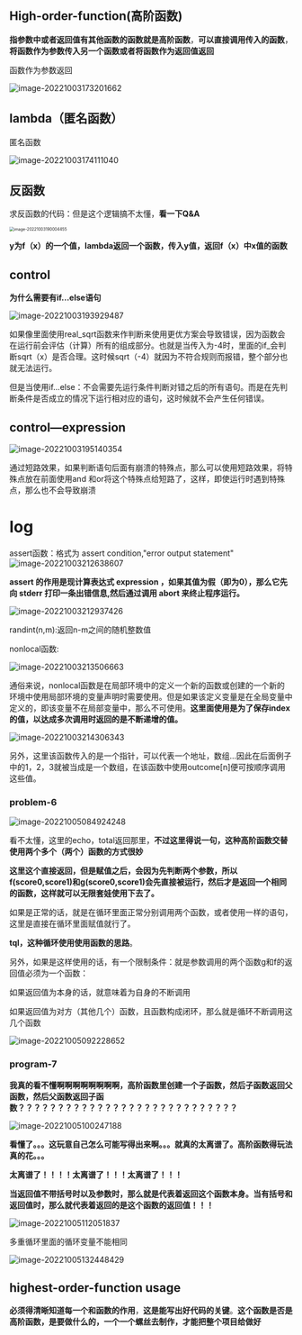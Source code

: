 ## High-order-function(高阶函数)

**指参数中或者返回值有其他函数的函数就是高阶函数**，**可以直接调用传入的函数**，**将函数作为参数传入另一个函数或者将函数作为返回值返回**



函数作为参数返回

![image-20221003173201662](C:\Users\vigor\AppData\Roaming\Typora\typora-user-images\image-20221003173201662.png)

## lambda（匿名函数）

匿名函数

![image-20221003174111040](C:\Users\vigor\AppData\Roaming\Typora\typora-user-images\image-20221003174111040.png)

## 反函数

求反函数的代码：但是这个逻辑搞不太懂，**看一下Q&A**

<img src="C:\Users\vigor\AppData\Roaming\Typora\typora-user-images\image-20221003190004455.png" alt="image-20221003190004455" style="zoom:50%;" />

**y为f（x）的一个值，lambda返回一个函数，传入y值，返回f（x）中x值的函数**

## control

**为什么需要有if...else语句**

![image-20221003193929487](C:\Users\vigor\AppData\Roaming\Typora\typora-user-images\image-20221003193929487.png)

如果像里面使用real_sqrt函数来作判断来使用更优方案会导致错误，因为函数会在运行前会评估（计算）所有的组成部分。也就是当传入为-4时，里面的if_会判断sqrt（x）是否合理。这时候sqrt（-4）就因为不符合规则而报错，整个部分也就无法运行。

但是当使用if...else：不会需要先运行条件判断对错之后的所有语句。而是在先判断条件是否成立的情况下运行相对应的语句，这时候就不会产生任何错误。

## control—expression

![image-20221003195140354](C:\Users\vigor\AppData\Roaming\Typora\typora-user-images\image-20221003195140354.png)

通过短路效果，如果判断语句后面有崩溃的特殊点，那么可以使用短路效果，将特殊点放在前面使用and 和or将这个特殊点给短路了，这样，即使运行时遇到特殊点，那么也不会导致崩溃

# log





assert函数：格式为     assert   condition,"error output statement"![image-20221003212638607](C:\Users\vigor\AppData\Roaming\Typora\typora-user-images\image-20221003212638607.png)

**assert 的作用是现计算表达式 expression ，如果其值为假（即为0），那么它先向 stderr 打印一条出错信息,然后通过调用 abort 来终止程序运行。**









![image-20221003212937426](C:\Users\vigor\AppData\Roaming\Typora\typora-user-images\image-20221003212937426.png)

randint(n,m):返回n-m之间的随机整数值



nonlocal函数:

[^]: 非局部声明变量指代的已有标识符是最近外面函数的已声明变量，但是不包括全局变量。这个是很重要的，因为绑定的默认行为是首先搜索本地命名空间。nonlocal声明的变量只对局部起作用，离开封装函数，那么该变量就无效。非局部声明不像全局声明，我们必须在封装函数前面事先声明该变量非局部声明不能与局部范围的声明冲突

![image-20221003213506663](C:\Users\vigor\AppData\Roaming\Typora\typora-user-images\image-20221003213506663.png)

通俗来说，nonlocal函数是在局部环境中的定义一个新的函数或创建的一个新的环境中使用局部环境的变量声明时需要使用。但是如果该定义变量是在全局变量中定义的，即该变量不在局部变量中，那么不可使用。**这里面使用是为了保存index的值，以达成多次调用时返回的是不断递增的值。**

 





![image-20221003214306343](C:\Users\vigor\AppData\Roaming\Typora\typora-user-images\image-20221003214306343.png)

另外，这里该函数传入的是一个指针，可以代表一个地址，数组...因此在后面例子中的1，2，3就被当成是一个数组，在该函数中使用outcome[n]便可按顺序调用这些值。





### problem-6

![image-20221005084924248](C:\Users\vigor\AppData\Roaming\Typora\typora-user-images\image-20221005084924248.png)

看不太懂，这里的echo，total返回那里，**不过这里得说一句，这种高阶函数交替使用两个多个（两个）函数的方式很妙**





**这里这个直接返回，但是赋值之后，会因为先判断两个参数，所以f(score0,score1)和g(score0,score1)会先直接被运行，然后才是返回一个相同的函数，这样就可以无限套娃使用下去了。**

如果是正常的话，就是在循环里面正常分别调用两个函数，或者使用一样的语句，这里是直接在循环里面赋值就行了。

**tql，这种循环使用使用函数的思路**。

另外，如果是这样使用的话，有一个限制条件：就是参数调用的两个函数g和f的返回值必须为一个函数：

如果返回值为本身的话，就意味着为自身的不断调用

如果返回值为对方（其他几个）函数，且函数构成闭环，那么就是循环不断调用这几个函数

![image-20221005092228652](C:\Users\vigor\AppData\Roaming\Typora\typora-user-images\image-20221005092228652.png)



### program-7

**我真的看不懂啊啊啊啊啊啊啊啊，高阶函数里创建一个子函数，然后子函数返回父函数，然后父函数返回子函数？？？？？？？？？？？？？？？？？？？？？？？？？？？？**

![image-20221005100247188](C:\Users\vigor\AppData\Roaming\Typora\typora-user-images\image-20221005100247188.png)

**看懂了。。。这玩意自己怎么可能写得出来啊。。。就真的太离谱了。高阶函数得玩法真的花。。。**

**太离谱了！！！！太离谱了！！！太离谱了！！！**

**当返回值不带括号时以及参数时，那么就是代表着返回这个函数本身。当有括号和返回值时，那么就代表着返回的是这个函数的返回值！！！**







![image-20221005112051837](C:\Users\vigor\AppData\Roaming\Typora\typora-user-images\image-20221005112051837.png)



多重循环里面的循环变量不能相同

![image-20221005132448429](C:\Users\vigor\AppData\Roaming\Typora\typora-user-images\image-20221005132448429.png)



## highest-order-function usage

**必须得清晰知道每一个和函数的作用**，**这是能写出好代码的关键**。**这个函数是否是高阶函数，是要做什么的，一个一个螺丝去制作，才能把整个项目给做好**

